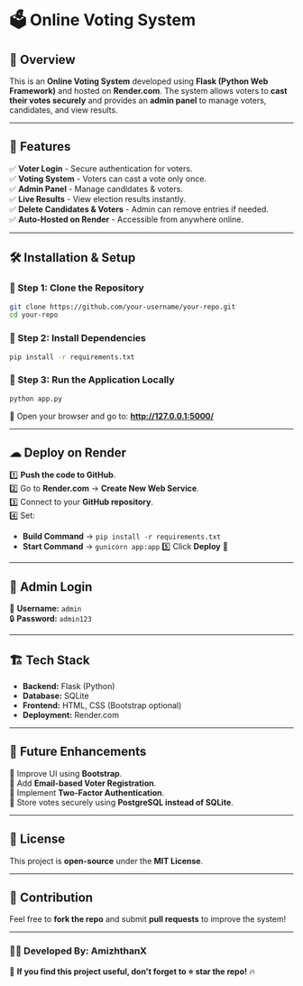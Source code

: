 # 🗳 Online Voting System

## 📌 Overview
This is an **Online Voting System** developed using **Flask (Python Web Framework)** and hosted on **Render.com**. The system allows voters to **cast their votes securely** and provides an **admin panel** to manage voters, candidates, and view results.

---

## 🌟 Features
✅ **Voter Login** - Secure authentication for voters.  
✅ **Voting System** - Voters can cast a vote only once.  
✅ **Admin Panel** - Manage candidates & voters.  
✅ **Live Results** - View election results instantly.  
✅ **Delete Candidates & Voters** - Admin can remove entries if needed.  
✅ **Auto-Hosted on Render** - Accessible from anywhere online.  

---

## 🛠 Installation & Setup

### 🔹 Step 1: Clone the Repository
```bash
git clone https://github.com/your-username/your-repo.git
cd your-repo
```

### 🔹 Step 2: Install Dependencies
```bash
pip install -r requirements.txt
```

### 🔹 Step 3: Run the Application Locally
```bash
python app.py
```

🚀 Open your browser and go to: **http://127.0.0.1:5000/**

---

## ☁ Deploy on Render
1️⃣ **Push the code to GitHub**.  
2️⃣ Go to **Render.com** → **Create New Web Service**.  
3️⃣ Connect to your **GitHub repository**.  
4️⃣ Set:
   - **Build Command** → `pip install -r requirements.txt`
   - **Start Command** → `gunicorn app:app`
5️⃣ Click **Deploy** 🚀

---

## 🔑 Admin Login
👤 **Username:** `admin`  
🔒 **Password:** `admin123`  

---

## 🏗 Tech Stack
- **Backend:** Flask (Python)  
- **Database:** SQLite  
- **Frontend:** HTML, CSS (Bootstrap optional)  
- **Deployment:** Render.com  

---

## 🚀 Future Enhancements
🔹 Improve UI using **Bootstrap**.  
🔹 Add **Email-based Voter Registration**.  
🔹 Implement **Two-Factor Authentication**.  
🔹 Store votes securely using **PostgreSQL instead of SQLite**.  

---

## 📜 License
This project is **open-source** under the **MIT License**.

---

## 🤝 Contribution
Feel free to **fork the repo** and submit **pull requests** to improve the system!  

---

### 👨‍💻 Developed By: **AmizhthanX**

🚀 **If you find this project useful, don't forget to ⭐ star the repo!** 🔥
